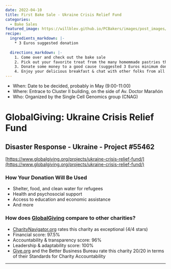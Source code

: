 ```yaml
---
date: 2022-04-10
title: First Bake Sale - Ukraine Crisis Relief Fund
categories:
  - Bake Sales
featured_image: https://willblev.github.io/PCBakers/images/post_images/2022-05-PCBakers-Globalgiving-Ukraine-relief-fund-sm.png 
recipe:
  ingredients_markdown: |-
    * 3 Euros suggested donation
  
  directions_markdown: |-
    1. Come over and check out the bake sale
    2. Pick out your favorite treat from the many homemmade pastries that are available
    3. Donate some money to a good cause (suggested 3 Euros minimum donation)
    4. Enjoy your delicious breakfast & chat with other folks from all around the PCB
---
```

- When: Date to be decided, probably in May (9:00-11:00)
- Where: Entrace to Cluster II building, on the side of Av. Doctor Marañón
- Who: Organized by the Single Cell Genomics group (CNAG)

# GlobalGiving: Ukraine Crisis Relief Fund 
## Disaster Response - Ukraine - Project #55462
[https://www.globalgiving.org/projects/ukraine-crisis-relief-fund/](https://www.globalgiving.org/projects/ukraine-crisis-relief-fund/)

### How Your Donation Will Be Used
- Shelter, food, and clean water for refugees
- Health and psychosocial support
- Access to education and economic assistance
- And more

### How does [GlobalGiving](https://www.globalgiving.org) compare to other charities? 
- [CharityNavigator.org](https://www.charitynavigator.org) rates this charity as exceptional (4/4 stars) 
 - Financial score: 97.5%
 - Accountability & transparency score: 96%
 - Leadership & adaptability score: 100%
- [Give.org](https://www.give.org) and the Better Business Bureau rate this charity 20/20 in terms of their Standards for Charity Accountability 

-----
